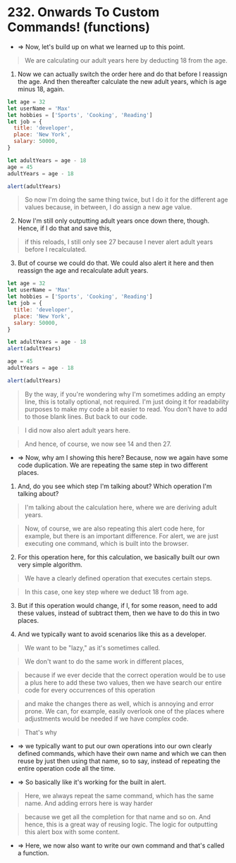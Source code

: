 # 232. Onwards To Custom Commands! (functions)

- => Now, let's build up on what we learned up to this point.

> We are calculating our adult years here by deducting 18 from the age.

1. Now we can actually switch the order here and do that before I reassign the age. And then thereafter calculate the new adult years, which is age minus 18, again.

```js
let age = 32
let userName = 'Max'
let hobbies = ['Sports', 'Cooking', 'Reading']
let job = {
  title: 'developer',
  place: 'New York',
  salary: 50000,
}

let adultYears = age - 18
age = 45
adultYears = age - 18

alert(adultYears)
```

> So now I'm doing the same thing twice, but I do it for the different age values because, in between, I do assign a new age value.

2. Now I'm still only outputting adult years once down there, though. Hence, if I do that and save this,

> if this reloads, I still only see 27 because I never alert adult years before I recalculated.

3. But of course we could do that. We could also alert it here and then reassign the age and recalculate adult years.

```js
let age = 32
let userName = 'Max'
let hobbies = ['Sports', 'Cooking', 'Reading']
let job = {
  title: 'developer',
  place: 'New York',
  salary: 50000,
}

let adultYears = age - 18
alert(adultYears)

age = 45
adultYears = age - 18

alert(adultYears)
```

> By the way, if you're wondering why I'm sometimes adding an empty line, this is totally optional, not required. I'm just doing it for readability purposes to make my code a bit easier to read. You don't have to add to those blank lines. But back to our code.

> I did now also alert adult years here.

> And hence, of course, we now see 14 and then 27.

- => Now, why am I showing this here? Because, now we again have some code duplication. We are repeating the same step in two different places.

1. And, do you see which step I'm talking about? Which operation I'm talking about?

> I'm talking about the calculation here, where we are deriving adult years.

> Now, of course, we are also repeating this alert code here, for example, but there is an important difference. For alert, we are just executing one command, which is built into the browser.

2. For this operation here, for this calculation, we basically built our own very simple algorithm.

> We have a clearly defined operation that executes certain steps.

> In this case, one key step where we deduct 18 from age.

3. But if this operation would change, if I, for some reason, need to add these values, instead of subtract them, then we have to do this in two places.

4. And we typically want to avoid scenarios like this as a developer.

> We want to be "lazy," as it's sometimes called.

> We don't want to do the same work in different places,

> because if we ever decide that the correct operation would be to use a plus here to add these two values, then we have search our entire code for every occurrences of this operation

> and make the changes there as well, which is annoying and error prone. We can, for example, easily overlook one of the places where adjustments would be needed if we have complex code.

> That's why

- => we typically want to put our own operations into our own clearly defined commands, which have their own name and which we can then reuse by just then using that name, so to say, instead of repeating the entire operation code all the time.

- => So basically like it's working for the built in alert.

> Here, we always repeat the same command, which has the same name. And adding errors here is way harder

> because we get all the completion for that name and so on. And hence, this is a great way of reusing logic. The logic for outputting this alert box with some content.

- => Here, we now also want to write our own command and that's called a function.

